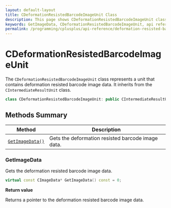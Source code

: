 ```yaml
---
layout: default-layout
title: CDeformationResistedBarcodeImageUnit Class
description: This page shows CDeformationResistedBarcodeImageUnit class definition of Dynamsoft Barcode Reader SDK C++ Edition.
keywords: GetImageData, CDeformationResistedBarcodeImageUnit, api reference
permalink: /programming/cplusplus/api-reference/deformation-resisted-barcode-image-unit.html
---
```

# CDeformationResistedBarcodeImageUnit

The `CDeformationResistedBarcodeImageUnit` class represents a unit that contains deformation resisted barcode image data. It inherits from the `CIntermediateResultUnit` class.

```cpp
class CDeformationResistedBarcodeImageUnit: public CIntermediateResultUnit
```

## Methods Summary

| Method                            | Description |
|-----------------------------------|-------------|
| [`GetImageData()`](#getimagedata)           | Gets the deformation resisted barcode image data.|


### GetImageData

Gets the deformation resisted barcode image data.

```cpp
virtual const CImageData* GetImageData() const = 0;
```

**Return value**

Returns a pointer to the deformation resisted barcode image data.
